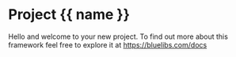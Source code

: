# Project {{ name }}

Hello and welcome to your new project. To find out more about this framework feel free to explore it at https://bluelibs.com/docs
